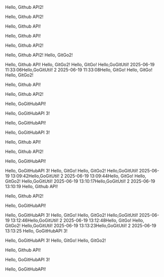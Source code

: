 Hello, Github API2!

Hello, Github API2!

Hello, Github API!

Hello, Github API!

Hello, Github API2!

Hello, Github API2!
Hello, GitGo2!

Hello, Github API!
Hello, GitGo2!
Hello, GitGo!
Hello,GoGitUtil! 2025-06-19 11:33:06Hello,GoGitUtil! 2 2025-06-19 11:33:08Hello, GitGo!
Hello, GitGo!
Hello, GitGo2!

Hello, Github API!

Hello, Github API2!

 Hello, GoGitHubAPI!

 Hello, GoGitHubAPI 3!

 Hello, GoGitHubAPI!

 Hello, GoGitHubAPI 3!

Hello, Github API!

Hello, Github API2!

 Hello, GoGitHubAPI!

 Hello, GoGitHubAPI 3!
Hello, GitGo!
Hello, GitGo2!
Hello,GoGitUtil! 2025-06-19 13:09:42Hello,GoGitUtil! 2 2025-06-19 13:09:44Hello, GitGo!
Hello, GitGo2!
Hello,GoGitUtil! 2025-06-19 13:10:17Hello,GoGitUtil! 2 2025-06-19 13:10:19
Hello, Github API!

Hello, Github API2!

 Hello, GoGitHubAPI!

 Hello, GoGitHubAPI 3!
Hello, GitGo!
Hello, GitGo2!
Hello,GoGitUtil! 2025-06-19 13:12:46Hello,GoGitUtil! 2 2025-06-19 13:12:48Hello, GitGo!
Hello, GitGo2!
Hello,GoGitUtil! 2025-06-19 13:13:23Hello,GoGitUtil! 2 2025-06-19 13:13:25
 Hello, GoGitHubAPI 3!

 Hello, GoGitHubAPI 3!
Hello, GitGo!
Hello, GitGo2!

Hello, Github API!

 Hello, GoGitHubAPI 3!

 Hello, GoGitHubAPI!
